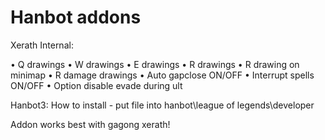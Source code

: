 
# Hanbot addons

Xerath Internal:

• Q drawings
• W drawings
• E drawings
• R drawings
• R drawing on minimap
• R damage drawings
• Auto gapclose ON/OFF
• Interrupt spells ON/OFF
• Option disable evade during ult



Hanbot3: How to install - put file into hanbot\league of legends\developer

Addon works best with gagong xerath!
